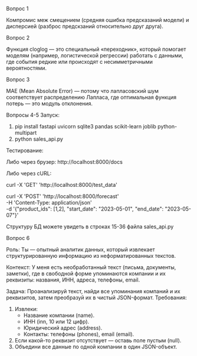 Вопрос 1

Компромис меж смещением (средняя ошибка предсказаний модели) и дисперсией (разброс предскзаний относительно друг друга).

Вопрос 2

Функция cloglog — это специальный «переходник», который помогает моделям (например, логистической регрессии) работать с данными, где события редкие или происходят с несимметричными вероятностями.

Вопрос 3

MAE (Mean Absolute Error) — потому что лапласовский шум соответствует распределению Лапласа, где оптимальная функция потерь — это модуль отклонения.

Вопросы 4-5
Запуск: 
1) pip install fastapi uvicorn sqlite3 pandas scikit-learn joblib python-multipart
2) python sales_api.py

Тестирование: 

Либо через брузер: http://localhost:8000/docs


Либо через cURL:


curl -X 'GET' 'http://localhost:8000/test_data'


curl -X 'POST' 'http://localhost:8000/forecast' \
-H 'Content-Type: application/json' \
-d '{"product_ids": [1,2], "start_date": "2023-05-01", "end_date": "2023-05-07"}'

Структуру БД можете увидеть в строках 15-36 файла sales_api.py 

Вопрос 6 

Роль:
Ты — опытный аналитик данных, который извлекает структурированную информацию из неформатированных текстов.

Контекст:
У меня есть необработанный текст (письма, документы, заметки), где в свободной форме упоминаются компании и их реквизиты: названия, ИНН, адреса, телефоны, email.

Задача:
Проанализируй текст, найди все упоминания компаний и их реквизитов, затем преобразуй их в чистый JSON-формат.
Требования:
1) Извлеки:
   - Название компании (name).
   - ИНН (inn, 10 или 12 цифр).
   - Юридический адрес (address).
   - Контакты: телефоны (phones), email (email).
2) Если какой-то реквизит отсутствует — оставь поле пустым (null).
3) Объедини все данные по одной компании в один JSON-объект.
